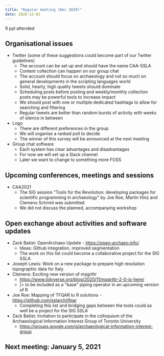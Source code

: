 ```yaml
---
title: "Regular meeting (Dec 2020)"
date: 2020-12-01
---
```


9 ppl attended

## Organisational issues

- Twitter (some of these suggestions could become part of our Twitter guidelines)
  - The account can be set up and should have the name CAA-SSLA
  - Content collection can happen on our group chat
  - The account should focus on archaeology and not so much on general developments in the scripting languages world
  - Solid, hearty, high quality tweets should dominate
  - Scheduling posts before posting and weekly/monthly collection posts may be powerful tools to increase impact
  - We should post with one or multiple dedicated hashtags to allow for searching and filtering
  - Regular tweets are better than random bursts of activity with weeks of silence in between
- Logo
  - There are different preferences in the group 
  - We will organise a ranked poll to decide
  - The winner of this survey will be announced at the next meeting
- Group chat software
  - Each system has clear advantages and disadvantages
  - For now we will set up a Slack channel 
  - Later we want to change to something more FOSS

## Upcoming conferences, meetings and sessions

- CAA2021
  - The SIG session "Tools for the Revolution: developing packages for scientific programming in archaeology" by Joe Roe, Martin Hinz and Clemens Schmid was submitted
  - We did not discuss the planned, accompanying workshop

## Open exchange about activities and software updates

- Zack Batist: OpenArchaeo Update - https://open-archaeo.info/
  - Ideas: Github integration, improved segmentation 
  - The work on this list could become a collaborative project for the SIG SSLA
- Joseph Lewis: Work on a new package to prepare high resolution topographic data for Italy
- Clemens: Exciting new version of magrittr
  - https://www.tidyverse.org/blog/2020/11/magrittr-2-0-is-here/
  - |> to be included as a "base" piping operator in an upcoming version of R
- Joe Roe: Mapping of TFQAR to R solutions - https://github.com/sslarch/tfqar
  - Completing this list and bridging gaps between the tools could as well be a project for the SIG SSLA
- Zack Batist: Invitation to participate in the colloquium of the Archaeological Information Interest Group of Toronto University
  - https://groups.google.com/g/archaeological-information-interest-group

## Next meeting: January 5, 2021
